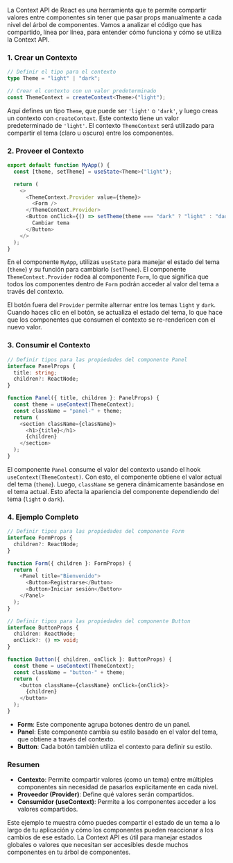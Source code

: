 La Context API de React es una herramienta que te permite compartir valores entre componentes sin tener que pasar props manualmente a cada nivel del árbol de componentes. Vamos a analizar el código que has compartido, línea por línea, para entender cómo funciona y cómo se utiliza la Context API.

### 1. Crear un Contexto

```typescript
// Definir el tipo para el contexto
type Theme = "light" | "dark";

// Crear el contexto con un valor predeterminado
const ThemeContext = createContext<Theme>("light");
```

Aquí defines un tipo `Theme`, que puede ser `'light'` o `'dark'`, y luego creas un contexto con `createContext`. Este contexto tiene un valor predeterminado de `'light'`. El contexto `ThemeContext` será utilizado para compartir el tema (claro u oscuro) entre los componentes.

### 2. Proveer el Contexto

```typescript
export default function MyApp() {
  const [theme, setTheme] = useState<Theme>("light");

  return (
    <>
      <ThemeContext.Provider value={theme}>
        <Form />
      </ThemeContext.Provider>
      <Button onClick={() => setTheme(theme === "dark" ? "light" : "dark")}>
        Cambiar tema
      </Button>
    </>
  );
}
```

En el componente `MyApp`, utilizas `useState` para manejar el estado del tema (`theme`) y su función para cambiarlo (`setTheme`). El componente `ThemeContext.Provider` rodea al componente `Form`, lo que significa que todos los componentes dentro de `Form` podrán acceder al valor del tema a través del contexto.

El botón fuera del `Provider` permite alternar entre los temas `light` y `dark`. Cuando haces clic en el botón, se actualiza el estado del tema, lo que hace que los componentes que consumen el contexto se re-rendericen con el nuevo valor.

### 3. Consumir el Contexto

```typescript
// Definir tipos para las propiedades del componente Panel
interface PanelProps {
  title: string;
  children?: ReactNode;
}

function Panel({ title, children }: PanelProps) {
  const theme = useContext(ThemeContext);
  const className = "panel-" + theme;
  return (
    <section className={className}>
      <h1>{title}</h1>
      {children}
    </section>
  );
}
```

El componente `Panel` consume el valor del contexto usando el hook `useContext(ThemeContext)`. Con esto, el componente obtiene el valor actual del tema (`theme`). Luego, `className` se genera dinámicamente basándose en el tema actual. Esto afecta la apariencia del componente dependiendo del tema (`light` o `dark`).

### 4. Ejemplo Completo

```typescript
// Definir tipos para las propiedades del componente Form
interface FormProps {
  children?: ReactNode;
}

function Form({ children }: FormProps) {
  return (
    <Panel title="Bienvenido">
      <Button>Registrarse</Button>
      <Button>Iniciar sesión</Button>
    </Panel>
  );
}

// Definir tipos para las propiedades del componente Button
interface ButtonProps {
  children: ReactNode;
  onClick?: () => void;
}

function Button({ children, onClick }: ButtonProps) {
  const theme = useContext(ThemeContext);
  const className = "button-" + theme;
  return (
    <button className={className} onClick={onClick}>
      {children}
    </button>
  );
}
```

- **Form**: Este componente agrupa botones dentro de un panel.
- **Panel**: Este componente cambia su estilo basado en el valor del tema, que obtiene a través del contexto.
- **Button**: Cada botón también utiliza el contexto para definir su estilo.

### Resumen

- **Contexto**: Permite compartir valores (como un tema) entre múltiples componentes sin necesidad de pasarlos explícitamente en cada nivel.
- **Proveedor (Provider)**: Define qué valores serán compartidos.
- **Consumidor (useContext)**: Permite a los componentes acceder a los valores compartidos.

Este ejemplo te muestra cómo puedes compartir el estado de un tema a lo largo de tu aplicación y cómo los componentes pueden reaccionar a los cambios de ese estado. La Context API es útil para manejar estados globales o valores que necesitan ser accesibles desde muchos componentes en tu árbol de componentes.
